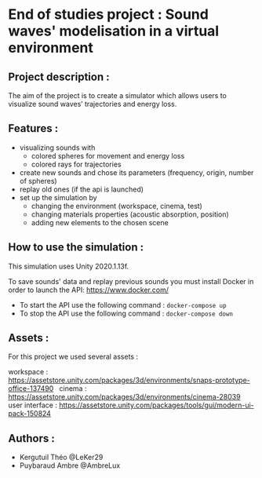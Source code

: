 # End of studies project : Sound waves' modelisation in a virtual environment

## Project description :

The aim of the project is to create a simulator which allows users to visualize sound waves’ trajectories and energy loss.

## Features :

- visualizing sounds with
	- colored spheres for movement and energy loss
	- colored rays for trajectories
- create new sounds and chose its parameters (frequency, origin, number of spheres)
- replay old ones (if the api is launched)
- set up the simulation by
	- changing the environment (workspace, cinema, test)
	- changing materials properties (acoustic absorption, position)
	- adding new elements to the chosen scene
	

## How to use the simulation :

This simulation uses Unity 2020.1.13f.

To save sounds' data and replay previous sounds you must install Docker in order to launch the API: https://www.docker.com/

* To start the API use the following command : ```docker-compose up```  
* To stop the API use the following command : ```docker-compose down```

## Assets :

For this project we used several assets : 

workspace : https://assetstore.unity.com/packages/3d/environments/snaps-prototype-office-137490
&nbsp;
cinema : https://assetstore.unity.com/packages/3d/environments/cinema-28039
&nbsp;
user interface : https://assetstore.unity.com/packages/tools/gui/modern-ui-pack-150824

## Authors :

* Kergutuil Théo @LeKer29
* Puybaraud Ambre @AmbreLux


